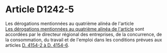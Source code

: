 # Article D1242-5

  
Les dérogations mentionnées au quatrième alinéa de l'article [  
Les dérogations mentionnées au quatrième alinéa de l'article][1] sont accordées par le directeur régional des entreprises, de la concurrence, de la consommation, du travail et de l'emploi dans les conditions prévues aux articles [D. 4154-2 à D. 4154-6][2].

 [1]: /affichCodeArticle.do?cidTexte=LEGITEXT000006072050&idArticle=LEGIARTI000006901199&dateTexte=&categorieLien=cid
 [2]: /affichCodeArticle.do?cidTexte=LEGITEXT000006072050&idArticle=LEGIARTI000018488596&dateTexte=&categorieLien=cid